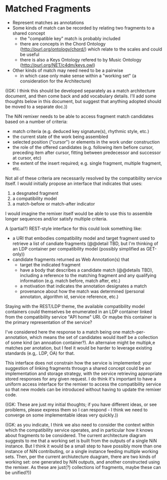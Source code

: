 
# Matched Fragments

- Represent matches as annotations
- Some kinds of match can be recorded by relating two fragments to a shared concept
    - the "compatible key" match is probably included
    - there are concepts in the Chord Ontology (http://purl.org/ontology/chord/) which relate to the scales and could be useful
    - there is also a Keys Ontology refered to by Music Ontology (http://purl.org/NET/c4dm/keys.owl)
- Other kinds of match may need need to be a pairwise 
    - in which case only make sense within a "working set" (a consideration for the Architecture)

((GK: I think this should be developed separately as a match architecture document, and then come back and add vocabulary details.  I'll add some thoughts below in this document, but suggest that anything adopted should be moved to a separate doc.))

The NiN remixer needs to be able to access fragment match candidates based on a number of criteria:

- match criteria (e.g. deduced key signature(s), rhythmic style, etc.)
- the current state of the work being assembled 
- selected position ("cursor") or elements in the work under construction
- the role of the offered candidates (e.g. following item befiore cursor, preceding item after cursor, fitting between predecessor and successor at cursor, etc)
- the extent of the insert required; e.g. single fragment, multiple fragment, etc.

Not all of these criteria are necessarily resolved by the compatibility service itself.  I would initially propose an interface that indicates that uses:

1. a desgnated fragment
2. a compatibility model
3. a match-before or match-after indicator

I would imagine the remixer itself would be able to use this to assemble longer sequences and/ior satisfy multiple criteria.

A (partial?) REST-style interface for this could look something like:

- a URI that embodies compatibility model and target fragment used to retrieve a list of candiate fragments (@@detail TBD, but I'm thinking of an LDP container per compatibility model (possibly simplified as GET-only))
- candidate fragments returned as Web Annotation(s) that
    - target the indicated fragment
    - have a body that describes a candidate match (@@details TBD), including a reference to the matching fragment and any qualifying information (e.g. match before, match after, etc.)
    - a motivation that indicates the annotation designates a match
    - provenance about how the match was determined (personal annotaton, algorithm id, service reference, etc.)

Staying with the REST/LDP theme, the available compatibility model containers could themselves be enumerated in an LDP container linked from the compatibility service "API home" URI.  Or maybe this container is the primary representation of the service?

I've considered here the response to a match being one match-per-annotation, which means the set of candidates would itself be a collection of some kind (an annoation container?).  An alternaive might be multipk,e matches per anotation, but I feel it would be harder to leverage existing standards (e.g,. LDP, OA) for that.

This interface does not constrain how the service is implemented: your suggestion of linking fragments througn a shared concept could be an implementation and storage strategy, with the service retrieving appropriate stored responses for any given request.  I do think it's important to have a uniform access interface for the remixer to access the compatibility service so that new models can be introduced without having to update the remixer code.

((GK: These are just my initial thoughts; if you have different ideas, or see proiblems, please express them so I can respond - I think we need to converge on some implementable ideas very quickly.))

((GK: as you indicate, I think we also need to consider the context within which the compatibility service operates, and in particular how it knows about fragments to be considered.  The current architecture diagram suggests to me that a working set is built from the outputs of a single NiN instance.  But I think it would be a small step to have possibly more than one instance of NiN contributing, or a single instance feeding multiple working sets.  Then, per the current archiutecture duagram, there are two kinds of working set: one generated by NiN outputs, and another constructed using the remixer.  As these are just(?) collections iof fragments, maybe these can be unified?))


